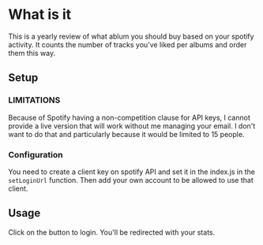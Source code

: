 # What is it
This is a yearly review of what ablum you should buy based on your spotify activity. It counts the number of tracks you've liked per albums and order them this way.


## Setup
### LIMITATIONS
Because of Spotify having a non-competition clause for API keys, I cannot provide a live version that will work without me managing your email. I don't want to do that and particularly because it would be limited to 15 people.

### Configuration
You need to create a client key on spotify API and set it in the index.js in the `setLoginUrl` function. Then add your own account to be allowed to use that client.

## Usage
Click on the button to login.
You'll be redirected with your stats.

